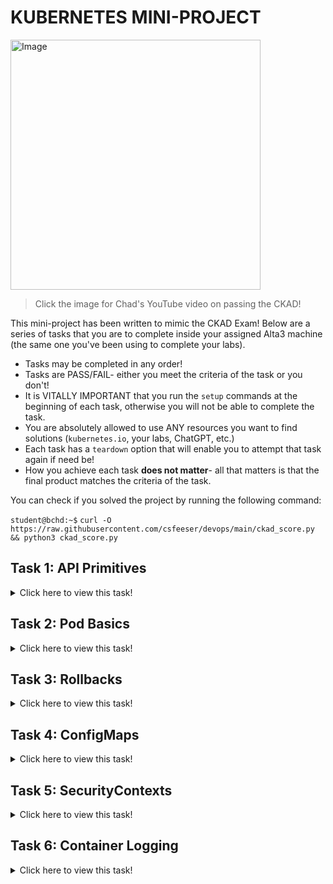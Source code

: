# KUBERNETES MINI-PROJECT

<a href="https://www.youtube.com/watch?v=5cgpFWVD8ds&ab_channel=Alta3Research%2CInc.">
  <img src="https://static1.squarespace.com/static/5df3d8c5d2be5962e4f87890/t/5f1f16257f1289587d71c3e2/1595872810142/ckad+thumbnail.png?format=1500w" alt="Image" width="400">
</a>

> Click the image for Chad's YouTube video on passing the CKAD!


This mini-project has been written to mimic the CKAD Exam! Below are a series of tasks that you are to complete inside your assigned Alta3 machine (the same one you've been using to complete your labs). 

- Tasks may be completed in any order!
- Tasks are PASS/FAIL- either you meet the criteria of the task or you don't!
- It is VITALLY IMPORTANT that you run the `setup` commands at the beginning of each task, otherwise you will not be able to complete the task.
- You are absolutely allowed to use ANY resources you want to find solutions (`kubernetes.io`, your labs, ChatGPT, etc.)
- Each task has a `teardown` option that will enable you to attempt that task again if need be!
- How you achieve each task **does not matter**- all that matters is that the final product matches the criteria of the task.

You can check if you solved the project by running the following command:

`student@bchd:~$` `curl -O https://raw.githubusercontent.com/csfeeser/devops/main/ckad_score.py && python3 ckad_score.py`



## Task 1: API Primitives

<details>
<summary>Click here to view this task!</summary>

### Objectives
In this task, you'll be migrating a **Pod** from one particular **Namespace** to another. This tests our understanding of basic Kubernetes objects like containers, pods, services, and namespaces within a particular namespace. In this task specifically you'll demonstrate how to search for and identify a pod and its namespace, then move it to another namespace. Permitted reference material you can use while taking the **CKAD** exam can be found [here from kubernetes.io](https://kubernetes.io/docs/reference/kubectl/cheatsheet/#viewing-and-finding-resources) -- Good luck!

### Recommended Labs:
- Lab 51, step 13 (create manifest from an existing pod)
- Lab 15, step 15 (create an object on a specific namespace)

### Task Setup

1. Run the following command to setup the task.

    `student@bchd:~$` `drill api-primitives`
    
### Summary

Team Banana is taking over a webserver from Team Pineapple. No one from Pineapple is around anymore, so who knows where this webserver is. The only thing you know is that the Pod is named `apricot`. Search for the correct pod in namespace `pineapple` and migrate it in the namespace `banana`.

   > This involves knowing how to work with basic Kubernetes objects like containers, pods, services, deployments, and namespaces.
   
**Approximate Weight of Actual Exam Grade:** 4%

### Tasks

1. Identify the pod `apricot` in the namespace `pineapple`.
0. Migrate the pod `apricot` from the namespace `pineapple` to the namespace `banana`.
0. Verify the `pod` was migrated successfully.

### Task Re-Do

1. Want to run the task again?? Run the following script to teardown your work.

    `student@bchd:~$` `teardown api-primitives`
   
</details>




   
## Task 2: Pod Basics

<details>
<summary>Click here to view this task!</summary>

### Objectives

In this task. you'll be creating a **Pod** with specific parameters within a particular namespace. This task is testing your ability to, in a timely fashion, piece together a new **pod**. Luckily for us, we have the ability to grab a template pod manifest from our permitted reference materials, so there is no need to memorize everything about how to write a manifest, but it does help. Permitted reference material you can use while taking the **CKAD** exam can be found [here from kubernetes.io](https://kubernetes.io/docs/concepts/workloads/pods/#using-pods) -- Good luck!

### Recommended Labs:
- Lab 15, step 15 (create an object on a specific namespace)
- Lab 12 💻 Create and Configure Basic Pods

### Task Setup

1. Run the following command to setup the task.  

    `student@bchd:~$` `drill pod-basics`

### Summary

Create a single pod in namespace `talent` with the image `nginx:1.7.9`. The pod should be named `singer` and the container should be named `opera`. 

**Approximate Weight of Actual Exam Grade:** 3%

### Tasks

1. Create a Pod manifest as specified in the summary.
0. Persist the manifest to ETCD, having it be built in the `talent` namespace.
0. Verify the Pod was created successfully.

### Task Re-Do

1. Want to run the task again?? Run the following script to teardown your work.

    `student@bchd:~$` `teardown pod-basics`
  
</details>



## Task 3: Rollbacks

<details>
<summary>Click here to view this task!</summary>

### Objectives

In this task. you'll be rolling back a **Deployment** to a previously stable version. Deployments come equipped with amazing version control features which allow for rollbacks, and tracking revision history. Knowledge of the **kubectl rollout** command is what's being tested here. Permitted reference material you can use while taking the **CKAD** exam can be found [here from kubernetes.io](https://kubernetes.io/docs/concepts/workloads/controllers/deployment/#rolling-back-to-a-previous-revision) -- Good luck!

### Recommended Labs:
- Lab 60 💻 Performing Rolling Updates and Rollbacks

### Task Setup

1. Run the following command to setup the task.  

    `student@bchd:~$` `drill deploy-rollbacks`

### Summary

There is an existing deployment named `mufasa` in namespace `king-of-lions`. Apparently the current version is broken. Check the deployment history and rollback to a version that actually works.
> Understand Deployments and how to perform rolling rollbacks. You could be given an existing deployment that is already several revisions old. Be prepared to rollback using kubectl to a previous version.

**Approximate Weight of Actual Exam Grade:** 4%

### Tasks

1. Identify the Deployment and view its revision history.
0. Perform the rollback to a version which works.
0. Verify the rollback completed successfully.

### Task Re-Do

1. Want to run the task again?? Run the following script to teardown your work.

    `student@bchd:~$` `teardown deploy-rollbacks`

</details>




## Task 4: ConfigMaps

<details>

<summary>Click here to view this task!</summary>

### Objectives

In this task. you'll create a **ConfigMap** and mount it as a volume to a **Pod**. ConfigMaps are used to pass **Environment Variables** and **Files** to Pods, so they always have the right settings and configurations every time they are built. Permitted reference material you can use while taking the **CKAD** exam can be found [here from kubernetes.io](https://kubernetes.io/docs/concepts/configuration/configmap/) -- Good luck!

### Recommended Labs:
- Lab 39 💻 Persistent Configuration with ConfigMaps

### Task Setup

1. Run the following command to setup the task.  

    `student@bchd:~$` `drill configmaps`

### Summary

Create a ConfigMap called `metal-cm` containing the file `~/mycode/yaml/metal.html`. There is an existing manifest for a **Deployment** called `enter-sandman` located at `~/mycode/yaml/enter-sandman.yaml` which you will need to edit to add the `metal-cm` configmap mounted to the path `/var/www/index.html`. Create the deployment in the `metallica` **Namespace**.
> You'll likely be asked to create ConfigMaps, with either files or environment variables inside of them. You'll almost certainly be asked to mount these ConfigMaps as volumes or variables in a container. 

### Tasks

1. Create a ConfigMap as specified in the Summary.
0. Edit the `enter-sandman` manifest to mount the **ConfigMap** as outlined in the Summary.
0. Create the **Deployment** in the `metallica` **Namespace**.
0. Verify the **Deployment** was created successfully with the file mounted correctly.

### Task Re-Do

1. Want to run the task again?? Run the following script to teardown your work.

    `student@bchd:~$` `teardown configmaps`
    
</details>
    
    
    
## Task 5: SecurityContexts

<details>
<summary>Click here to view this task!</summary>
 
## Objectives

In this task. you'll create a **Pod** with a **SecurityContext** within a particular namespace. When taking the CKAD exam, bear in mind that the requirement to create a **SecurityContext** will not be plainly spelled out. Pay attention to the wording of the **Summary** in this one, as it is very similar to what you can expect to see on the exam. Permitted reference material you can use while taking the **CKAD** exam can be found [here from kubernetes.io](https://kubernetes.io/docs/tasks/configure-pod-container/security-context/) -- Good luck!

### Recommended Labs:
- Lab 25 💻 Applying Security Contexts

### Task Setup

1. Run the following command to setup the task.  

    `student@bchd:~$` `drill securitycontexts`

### Summary

Create a pod called `gold-bar` on the `fort-knox` namespace, with the image `busybox:1.34.0` which assigns the Pod Service Account with the user ID `1000` and with the group ID `2000`. Set privilege escalation to false. Name the container `bullion`. Issue the following commands for your busybox container: `sh`, `-c`, and `sleep 1h`.
> If prompted, you would need to assign user, primary group, and/or secondary group processes to a whole Pod or a single container.

**Approximate Weight of Actual Exam Grade:** 5%

### Tasks

1. Create a Pod manifest as described by the task summary.
0. Create the pod in the `fort-knox` namespace.
0. Verify the pod was created successfully, with all of the requested parameters.

### Task Re-Do

1. Want to run the task again?? Run the following script to teardown your work.

    `student@bchd:~$` `teardown securitycontexts`
    
</details>
    
    
## Task 6: Container Logging

<details>
<summary>Click here to view this task!</summary>

### Objectives

In this task. you'll pulling container logs from running pods. On the CKAD it is possible that many tasks have a portion that ask you to generate such logs and put their output in a pre-made text file elsewhere. Permitted reference material you can use while taking the **CKAD** exam can be found [here from kubernetes.io](https://kubernetes.io/docs/reference/kubectl/cheatsheet/#interacting-with-running-pods) -- Good luck!

### Recommended Labs:
- Lab 36 💻 Kubectl Log Command
  
### Task Setup

1. Run the following command to setup the task.  

    `student@bchd:~$` `drill logging`

### Summary

In namespace `lincoln` there is a single pod named `vampire-hunter`. Output the logs from this Pod but ONLY the lines that contain the word **nginx**. Put these lines inside a file named `lincoln-logs.txt`.

**Approximate Weight of Actual Exam Grade:** 4%

### Tasks

1. Locate the `vampire-hunter` pod in your cluster.
0. Retrieve the logs from the pod's container; ONLY output the lines that contain the word **nginx**.
0. Save this output to `lincoln-logs.txt`.
0. Verify the objectives were completed.

### Task Re-Do

1. Want to run the task again?? Run the following script to teardown your work.

    `student@bchd:~$` `teardown logging`
    
</details>
